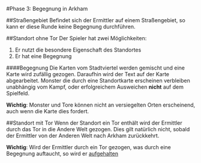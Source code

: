 #Phase 3: Begegnung in Arkham

##Straßengebiet
Befindet sich der Ermittler auf einem Straßengebiet, so kann er diese Runde keine Begegnung durchführen.

##Standort ohne Tor
Der Spieler hat zwei Möglichkeiten:
1. Er nutzt die besondere Eigenschaft des Standortes
2. Er hat eine Begegnung

####Begegnung
Die Karten vom Stadtviertel werden gemischt und eine Karte wird zufällig gezogen. Daraufhin wird der Text auf der Karte abgearbeitet.
Monster die durch eine Standortkarte erscheinen verbleiben unabhängig vom Kampf, oder erfolgreichem Ausweichen **nicht** auf dem Spielfeld.

**Wichtig**: Monster und Tore können nicht an versiegelten Orten erscheinend, auch wenn die Karte dies fordert.

##Standort mit Tor
Wenn der Standort ein Tor enthält wird der Ermittler durch das Tor in die Andere Welt gezogen. Dies gilt natürlich nicht, sobald der Ermittler von der Anderen Welt nach Arkham zurückkehrt.

**Wichtig**: Wird der Ermittler durch ein Tor gezogen, was durch eine Begegnung auftaucht, so wird er [aufgehalten](phase2.md)
